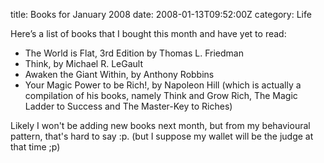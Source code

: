 title: Books for January 2008
date: 2008-01-13T09:52:00Z
category: Life

Here’s a list of books that I bought this month and have yet to read:

- The World is Flat, 3rd Edition by Thomas L. Friedman
- Think, by Michael R. LeGault
- Awaken the Giant Within, by Anthony Robbins
- Your Magic Power to be Rich!, by Napoleon Hill (which is actually a compilation of his books, namely Think and Grow Rich, The Magic Ladder to Success and The Master-Key to Riches)

Likely I won't be adding new books next month, but from my behavioural pattern, that's hard to say :p. (but I suppose my wallet will be the judge at that time ;p)
